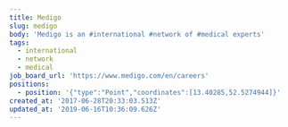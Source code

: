 ```yaml
---
title: Medigo
slug: medigo
body: 'Medigo is an #international #network of #medical experts'
tags:
  - international
  - network
  - medical
job_board_url: 'https://www.medigo.com/en/careers'
positions:
  - position: '{"type":"Point","coordinates":[13.40285,52.5274944]}'
created_at: '2017-06-28T20:33:03.513Z'
updated_at: '2019-06-16T10:36:09.626Z'
---
```


